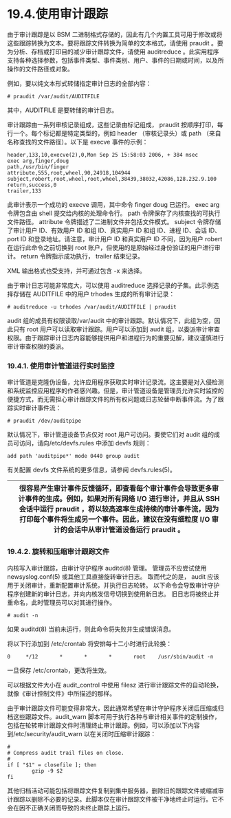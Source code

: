 # 19.4.使用审计跟踪

由于审计跟踪是以 BSM 二进制格式存储的，因此有几个内置工具可用于修改或将这些跟踪转换为文本。要将跟踪文件转换为简单的文本格式，请使用 praudit 。要为分析、存档或打印目的减少审计跟踪文件，请使用 auditreduce 。此实用程序支持各种选择参数，包括事件类型、事件类别、用户、事件的日期或时间，以及所操作的文件路径或对象。

例如，要以纯文本形式转储指定审计日志的全部内容：

```
# praudit /var/audit/AUDITFILE
```

其中，AUDITFILE 是要转储的审计日志。

审计跟踪由一系列审核记录组成，这些记录由标记组成， praudit 按顺序打印，每行一个。每个标记都是特定类型的，例如 header （审核记录头）或 path （来自名称查找的文件路径）。以下是 execve 事件的示例：

```
header,133,10,execve(2),0,Mon Sep 25 15:58:03 2006, + 384 msec
exec arg,finger,doug
path,/usr/bin/finger
attribute,555,root,wheel,90,24918,104944
subject,robert,root,wheel,root,wheel,38439,38032,42086,128.232.9.100
return,success,0
trailer,133
```

此审计表示一个成功的 execve 调用，其中命令 finger doug 已运行。 exec arg 令牌包含由 shell 提交给内核的处理命令行。 path 令牌保存了内核查找的可执行文件路径。 attribute 令牌描述了二进制文件并包括文件模式。 subject 令牌存储了审计用户 ID、有效用户 ID 和组 ID、真实用户 ID 和组 ID、进程 ID、会话 ID、port ID 和登录地址。请注意，审计用户 ID 和真实用户 ID 不同，因为用户 robert 在运行此命令之前切换到 root 账户，但使用的是原始经过身份验证的用户进行审计。 return 令牌指示成功执行， trailer 结束记录。

XML 输出格式也受支持，并可通过包含 -x 来选择。

由于审计日志可能非常庞大，可以使用 auditreduce 选择记录的子集。此示例选择存储在 AUDITFILE 中的用户 trhodes 生成的所有审计记录：

```
# auditreduce -u trhodes /var/audit/AUDITFILE | praudit
```

audit 组的成员有权限读取/var/audit 中的审计跟踪。默认情况下，此组为空，因此只有 root 用户可以读取审计跟踪。用户可以添加到 audit 组，以委派审计审查权限。由于跟踪审计日志内容能够提供用户和进程行为的重要见解，建议谨慎进行审计审查权限的委派。

### 19.4.1. 使用审计管道进行实时监控

审计管道是克隆伪设备，允许应用程序获取实时审计记录流。这主要是对入侵检测和系统监控应用程序的作者感兴趣。但是，审计管道设备是管理员允许实时监控的便捷方式，而无需担心审计跟踪文件的所有权问题或日志轮替中断事件流。为了跟踪实时审计事件流：

```
# praudit /dev/auditpipe
```

默认情况下，审计管道设备节点仅对 root 用户可访问。要使它们对 audit 组的成员可访问，请向/etc/devfs.rules 中添加 devfs 规则：

```
add path 'auditpipe*' mode 0440 group audit
```

有关配置 devfs 文件系统的更多信息，请参阅 devfs.rules(5)。

|  | 很容易产生审计事件反馈循环，即查看每个审计事件会导致更多审计事件的生成。例如，如果对所有网络 I/O 进行审计，并且从 SSH 会话中运行 praudit ，将以较高速率生成持续的审计事件流，因为打印每个事件将生成另一个事件。因此，建议在没有细粒度 I/O 审计的会话中从审计管道设备运行 praudit 。 |
| -- | ------------------------------------------------------------------------------------------------------------------------------------------------------------------------------------------------------------------------------------------------------------------------------------- |

### 19.4.2. 旋转和压缩审计跟踪文件

内核写入审计跟踪，由审计守护程序 auditd(8) 管理。 管理员不应尝试使用 newsyslog.conf(5) 或其他工具直接旋转审计日志。 取而代之的是， audit 应该用于关闭审计，重新配置审计系统，并执行日志轮转。 以下命令会导致审计守护程序创建新的审计日志，并向内核发信号切换到使用新日志。 旧日志将被终止并重命名，此时管理员可以对其进行操作。

```
# audit -n
```

如果 auditd(8) 当前未运行，则此命令将失败并生成错误消息。

将以下行添加到 /etc/crontab 将安排每十二小时进行此轮换：

```
0     */12       *       *       *       root    /usr/sbin/audit -n
```

一旦保存 /etc/crontab，更改将生效。

可以根据文件大小在 audit_control 中使用 filesz 进行审计跟踪文件的自动轮换，就像《审计控制文件》中所描述的那样。

由于审计跟踪文件可能变得非常大，因此通常希望在审计守护程序关闭后压缩或归档这些跟踪文件。audit_warn 脚本可用于执行各种与审计相关事件的定制操作，包括在轮转审计跟踪文件时清理终止审计跟踪。例如，可以添加以下内容到/etc/security/audit_warn 以在关闭时压缩审计跟踪：

```
#
# Compress audit trail files on close.
#
if [ "$1" = closefile ]; then
        gzip -9 $2
fi
```

其他归档活动可能包括将跟踪文件复制到集中服务器，删除旧的跟踪文件或缩减审计跟踪以删除不必要的记录。此脚本仅在审计跟踪文件被干净地终止时运行。它不会在因不正确关闭而导致的未终止跟踪上运行。
